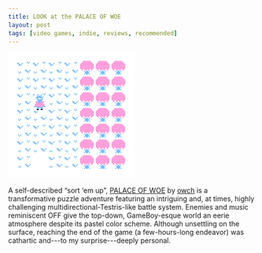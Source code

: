```yaml
---
title: LOOK at the PALACE OF WOE
layout: post
tags: [video games, indie, reviews, recommended]
---
```


![Scarecrow fight.](/assets/game_images/palaceofwoe.gif)

A self-described “sort ‘em up”, [PALACE OF WOE](https://owch.itch.io/palace-of-woe) by [owch](https://owch.itch.io/) is a transformative puzzle adventure featuring an intriguing and, at times, highly challenging multidirectional-Testris-like battle system. Enemies and music reminiscent OFF give the top-down, GameBoy-esque world an eerie atmosphere despite its pastel color scheme. Although unsettling on the surface, reaching the end of the game (a few-hours-long endeavor) was cathartic and---to my surprise---deeply personal.
